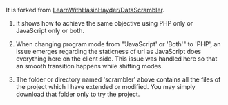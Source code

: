 It is forked from [LearnWithHasinHayder/DataScrambler](https://github.com/LearnWithHasinHayder/DataScrambler).

1. It shows how to achieve the same objective using PHP only or JavaScript only or both.

2. When changing program mode from "'JavaScript' or 'Both'" to 'PHP', an issue emerges regarding the staticness of url as JavaScript does everything here on the client side. This issue was handled here so that an smooth transition happens while shifting modes.

3. The folder or directory named 'scrambler' above contains all the files of the project which I have extended or modified. You may simply download that folder only to try the project.
